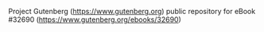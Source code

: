 Project Gutenberg (https://www.gutenberg.org) public repository for eBook #32690 (https://www.gutenberg.org/ebooks/32690)
